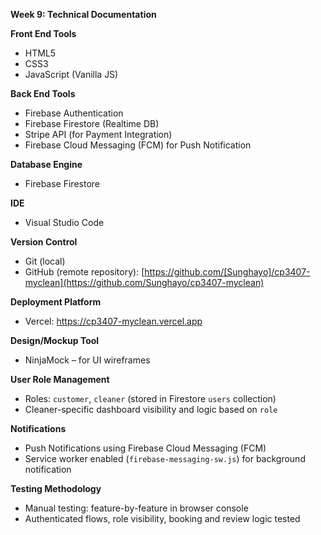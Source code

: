 **Week 9: Technical Documentation**

**Front End Tools**  
- HTML5  
- CSS3  
- JavaScript (Vanilla JS)

**Back End Tools**  
- Firebase Authentication  
- Firebase Firestore (Realtime DB)  
- Stripe API (for Payment Integration)  
- Firebase Cloud Messaging (FCM) for Push Notification

**Database Engine**  
- Firebase Firestore

**IDE**  
- Visual Studio Code

**Version Control**  
- Git (local)  
- GitHub (remote repository): [https://github.com/[Sunghayo]/cp3407-myclean](https://github.com/Sunghayo/cp3407-myclean)

**Deployment Platform**  
- Vercel: https://cp3407-myclean.vercel.app

**Design/Mockup Tool**  
- NinjaMock – for UI wireframes 

**User Role Management**  
- Roles: `customer`, `cleaner` (stored in Firestore `users` collection)  
- Cleaner-specific dashboard visibility and logic based on `role`

**Notifications**  
- Push Notifications using Firebase Cloud Messaging (FCM)  
- Service worker enabled (`firebase-messaging-sw.js`) for background notification

**Testing Methodology**  
- Manual testing: feature-by-feature in browser console  
- Authenticated flows, role visibility, booking and review logic tested

